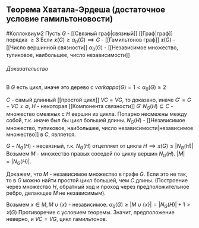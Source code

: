 ## Теорема Хватала-Эрдеша (достаточное условие гамильтоновости)
#Коллоквиум2 
Пусть $G$ - [[Связный граф|связный]] [[Граф|граф]] порядка $\ge 3$
Если $\varkappa(G) \ge \alpha_0(G) \implies G$ - [[Гамильтонов граф]]
$\varkappa(G)$ - [[Число вершинной связности]]
$\alpha_0(G)$ - [[Независимое множество, тупиковое, наибольшее, число независимости]]
###### Доказательство
В $G$ есть цикл, иначе это дерево с $varkappa(G) = 1 < \alpha_0(G) \ge 2$

$C$ - самый длинный [[простой цикл]]
$VC = VG$, то доказано, иначе
$G' = G - VC \not= \emptyset$, $H$ - некоторая [[Компонента связности]] $G'$
$N_G(H) \subseteq C$ - множество смежных с $H$ вершин из цикла. Попарно несмежны между собой, т.к. иначе был бы цикл большей длины.
$N_G(H)$ - [[Независимое множество, тупиковое, наибольшее, число независимости|независимое множество]] в $C$, является. 

$G - N_G(H)$ - несвязный, т.к. $N_G(H)$ отцепляет от цикла $H \implies \varkappa(G) \le |N_G(H)|$
Возьмем $M$ - множество правых соседей по циклу вершин $N_G(H)$. $|M| = |N_G(H)|$. 

Докажем, что $M$ - независимое множество в графе $G$. Если это не так, то в $G$ можно найти простой цикл большей, чем $C$ длины. (Построение через множество $H$, обратный ход и проход через предположительное ребро, делающее $M$ не независимым).

Возьмем $x \in M, M\cup \{x\}$ - независимое.
$\alpha_0(G) \ge |M \cup \{x\}| = |N_G(H)| + 1 > \varkappa(G)$ Противоречие с условием теоремы. Значит, предположение неверно, и $VC = VG$, цикл гамильтонов.

